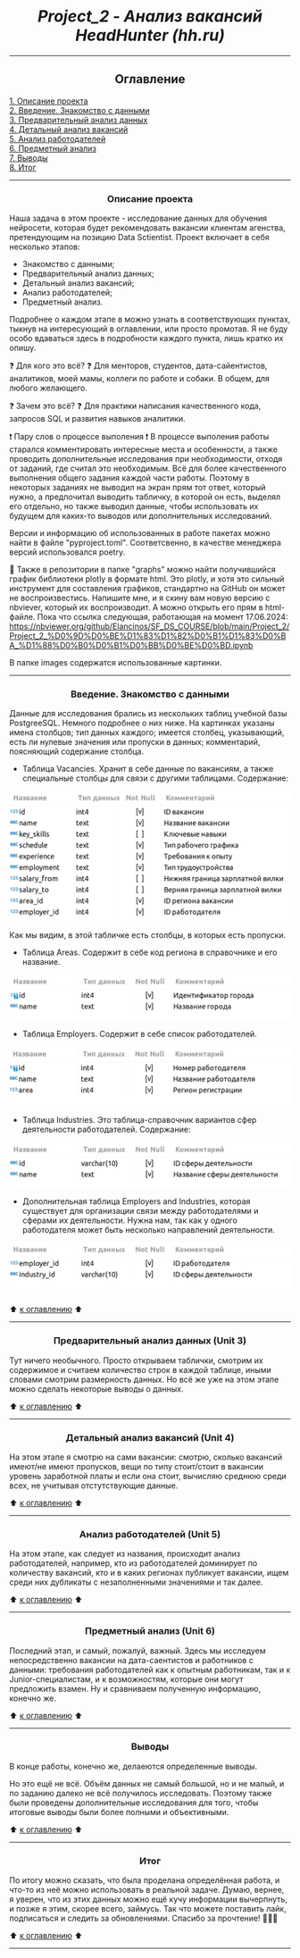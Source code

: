 # <center> ***Project_2 - Анализ вакансий HeadHunter (hh.ru)***
---

## <center> <a id ="table_of_content">Оглавление</a>  
[1. Описание проекта](#description)  
[2. Введение. Знакомство с данными](#introduction)  
[3. Предварительный анализ данных](#unit_3)  
[4. Детальный анализ вакансий](#unit_4)  
[5. Анализ работодателей](#unit_5)  
[6. Предметный анализ](#unit_6)  
[7. Выводы](#conclusion)  
[8. Итог](#final)

---

### <center> <a id='description'> Описание проекта</a>
Наша задача в этом проекте - исследование данных для обучения нейросети, которая будет рекомендовать вакансии клиентам агенства, претендующим на позицию Data Sctientist. Проект включает в себя несколько этапов:
* Знакомство с данными;
* Предварительный анализ данных;
* Детальный анализ вакансий;
* Анализ работодателей;
* Предметный анализ.

Подробнее о каждом этапе в можно узнать в соответствующих пунктах, тыкнув на интересующий в оглавлении, или просто промотав. Я не буду особо вдаваться здесь в подробности каждого пункта, лишь кратко их опишу.

:question: Для кого это всё? :question:
Для менторов, студентов, дата-сайентистов, аналитиков, моей мамы, коллеги по работе и собаки. В общем, для любого желающего.

:question: Зачем это всё? :question:
Для практики написания качественного кода, запросов SQL и развития навыков аналитики.

:exclamation: Пару слов о процессе выполения :exclamation:
В процессе выполения работы старался комментировать интересные места и особенности, а также проводить дополнительные исследования при необходимости, отходя от заданий, где считал это необходимым. Всё для более качественного выполнения общего задания каждой части работы. Поэтому в некоторых заданиях не выводил на экран прям тот ответ, который нужно, а предпочитал выводить табличку, в которой он есть, выделял его отдельно, но также выводил данные, чтобы использовать их будущем для каких-то выводов или дополнительных исследований.

Версии и информацию об использованных в работе пакетах можно найти в файле "pyproject.toml". Соответсвенно, в качестве менеджера версий использовался poetry.

:floppy_disk: Также в репозитории в папке "graphs" можно найти получившийся график библиотеки plotly в формате html. Это plotly, и хотя это сильный инструмент для составления графиков, стандартно на GitHub он может не воспроизвестись. Напишите мне, и я скину вам новую версию с nbviever, который их воспроизводит. А можно открыть его прям в html-файле. Пока что ссылка следующая, работающая на момент 17.06.2024: https://nbviewer.org/github/Elancinos/SF_DS_COURSE/blob/main/Project_2/Project_2_%D0%9D%D0%BE%D1%83%D1%82%D0%B1%D1%83%D0%BA_%D1%88%D0%B0%D0%B1%D0%BB%D0%BE%D0%BD.ipynb

В папке images содержатся использованные картинки.

---

### <center> <a id='introduction'> Введение. Знакомство с данными</a>
Данные для исследования брались из нескольких таблиц учебной базы PostgreeSQL. Немного подробнее о них ниже. На картинках указаны имена столбцов; тип данных каждого; имеется столбец, указывающий, есть ли нулевые значения или пропуски в данных; комментарий, поясняющий содержание столбца.

* Таблица Vacancies. Хранит в себе данные по вакансиям, а также специальные столбцы для связи с другими таблицами. Содержание:

![Столбцы vacancies](images/vacancy_asset.png)

Как мы видим, в этой табличке есть столбцы, в которых есть пропуски.

* Таблица Areas. Содержит в себе код региона в справочнике и его название.

![Столбцы areas](images/areas_asset.png)

* Таблица Employers. Содержит в себе список работодателей.

![Столбцы employers](images/employers_asset.png)

* Таблица Industries. Это таблица-справочник вариантов сфер деятельности работодателей. Содержание:

![Столбцы industries](images/industry_asset.png)

* Дополнительная таблица Employers and Industries, которая существует для организации связи между работодателями и сферами их деятельности. Нужна нам, так как у одного работодателя может быть несколько направлений деятельности.

![employers and industries](images/emp_and_ind_asset.png)

:arrow_up: [к оглавлению](#table_of_content) :arrow_up:

---

### <center> <a id='unit_3'> Предварительный анализ данных (Unit 3)</a>

Тут ничего необычного. Просто открываем таблички, смотрим их содержимое и считаем количество строк в каждой таблице, иными словами смотрим размерность данных.
Но всё же уже на этом этапе можно сделать некоторые выводы о данных.

:arrow_up: [к оглавлению](#table_of_content) :arrow_up:

---

### <center> <a id='unit_4'> Детальный анализ вакансий (Unit 4)</a>

На этом этапе я смотрю на сами вакансии: смотрю, сколько вакансий имеют/не имеют пропусков, вещи по типу стоит/стоит в вакансии уровень заработной платы и если она стоит, вычисляю среднюю среди всех, не учитывая отстутствующие данные.

:arrow_up: [к оглавлению](#table_of_content) :arrow_up:

---

### <center> <a id='unit_5'> Анализ работодателей (Unit 5)</a>

На этом этапе, как следует из названия, происходит анализ работодателей, например, кто из работодателей доминирует по количеству вакансий, кто и в каких регионах публикует вакансии, ищем среди них дубликаты с незаполненными значениями и так далее.

:arrow_up: [к оглавлению](#table_of_content) :arrow_up:

---

### <center> <a id='unit_6'> Предметный анализ (Unit 6)</a>

Последний этап, и самый, пожалуй, важный. Здесь мы исследуем непосредственно вакансии на дата-саентистов и работников с данными: требования работодателей как к опытным работникам, так и к Junior-специалистам, и к возможностям, которые они могут предложить взамен. Ну и сравниваем полученную информацию, конечно же.

:arrow_up: [к оглавлению](#table_of_content) :arrow_up:

---

### <center> <a id='conclusion'> Выводы </a>

В конце работы, конечно же, делаеются определенные выводы.

Но это ещё не всё. Объём данных не самый большой, но и не малый, и по заданию далеко не всё получилось исследовать. Поэтому также были проведены дополнительные исследования для того, чтобы итоговые выводы были более полными и объективными.

:arrow_up: [к оглавлению](#table_of_content) :arrow_up:

---

### <center> <a id='final'> Итог </a>

По итогу можно сказать, что была проделана определённая работа, и что-то из неё можно использовать в реальной задаче. Думаю, вернее, я уверен, что из этих данных можно ещё кучу информации вычерпнуть, и позже я этим, скорее всего, займусь. Так что можете поставить лайк, подписаться и следить за обновлениями. Спасибо за прочтение! :high_brightness::high_brightness::high_brightness:

:arrow_up: [к оглавлению](#table_of_content) :arrow_up:

---